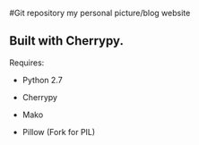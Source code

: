 #Git repository my personal picture/blog website

## Built with Cherrypy. ##

Requires:


* Python 2.7


* Cherrypy


* Mako


* Pillow (Fork for PIL)